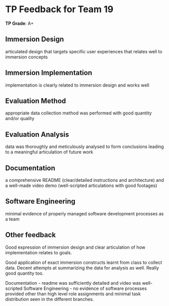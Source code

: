 # TP Feedback for Team 19
                                        
**TP Grade**: A+
                                        
## Immersion Design
articulated design that targets specific user experiences that relates well to immersion concepts
                                        
## Immersion Implementation
implementation is clearly related to immersion design and works well
                                        
## Evaluation Method
appropriate data collection method was performed with good quantity and/or quality
                                        
## Evaluation Analysis
data was thoroughly and meticulously analysed to form conclusions leading to a meaningful articulation of future work
                                        
## Documentation
a comprehensive README (clear/detailed instructions and architecture) and a well-made video demo (well-scripted articulations with good footages)
                                        
## Software Engineering
minimal evidence of properly managed software development processes as a team
                                        
## Other feedback
Good expression of immersion design and clear articulation of how implementation relates to goals.

Good application of exact immersion constructs learnt from class to collect data. Decent attempts at summarizing the data for analysis as well. Really good quantity too.

Documentation - readme was sufficiently detailed and video was well-scripted
Software Engineering - no evidence of software processes provided other than high level role assignments and minimal task distribution seen in the different branches.